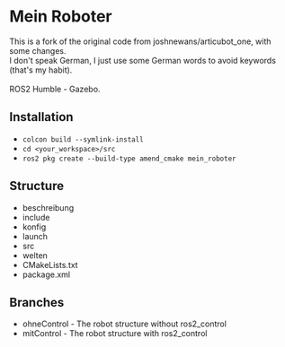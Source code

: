 # Mein Roboter
This is a fork of the original code from joshnewans/articubot_one, with some changes.<br />
I don't speak German, I just use some German words to avoid keywords (that's my habit).<br /><br />
ROS2 Humble - Gazebo.<br />
## Installation<br /> 
- `colcon build --symlink-install`<br />
- `cd <your_workspace>/src`<br />
- `ros2 pkg create --build-type amend_cmake mein_roboter`<br />
## Structure<br /> 
- beschreibung<br />
- include<br />
- konfig<br />
- launch<br />
- src<br />
- welten<br />
- CMakeLists.txt<br />
- package.xml<br />
## Branches<br /> 
- ohneControl - The robot structure without ros2_control<br />
- mitControl - The robot structure with ros2_control<br />
